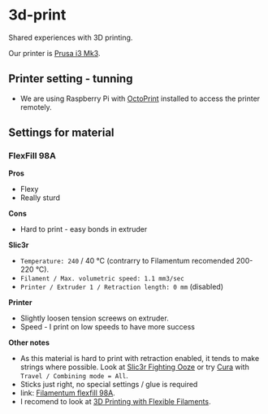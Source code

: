 # 3d-print
Shared experiences with 3D printing.

Our printer is [Prusa i3 Mk3](https://shop.prusa3d.com/en/3d-printers/180-original-prusa-i3-mk3-kit.html).


## Printer setting - tunning

- We are using Raspberry Pi with [OctoPrint](https://octoprint.org) installed to access the printer remotely.

## Settings for material

### FlexFill 98A

**Pros**
+ Flexy
+ Really sturd

**Cons**
- Hard to print - easy bonds in extruder


**Slic3r**

- `Temperature: 240` / 40 °C (contrarry to Filamentum recomended 200-220 °C).
- `Filament / Max. volumetric speed: 1.1 mm3/sec`
- `Printer / Extruder 1 / Retraction length: 0 mm` (disabled)

**Printer**

- Slightly loosen tension screews on extruder.
- Speed - I print on low speeds to have more success

**Other notes**
- As this material is hard to print with retraction enabled, it tends to make strings where possible. Look at [Slic3r Fighting Ooze](https://manual.slic3r.org/expert-mode/fighting-ooze) or try [Cura](https://ultimaker.com/en/products/ultimaker-cura-software) with `Travel / Combining mode = All`.
- Sticks just right, no special settings / glue is required
- link: [Filamentum flexfill 98A](https://fillamentum.com/products/flexfill-98a-traffic-black).
- I recomend to look at [3D Printing with Flexible Filaments](https://www.youtube.com/watch?v=fTJz6vMvtJ8).


